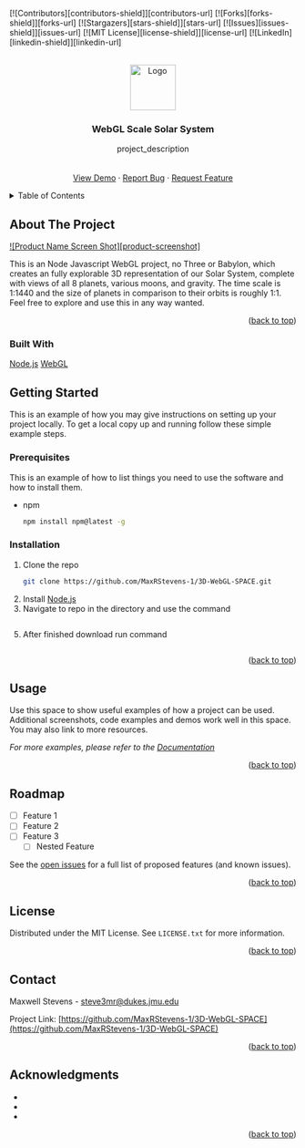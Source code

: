 <div id="top"></div>
<!--
*** Thanks for checking out the Best-README-Template. If you have a suggestion
*** that would make this better, please fork the repo and create a pull request
*** or simply open an issue with the tag "enhancement".
*** Don't forget to give the project a star!
*** Thanks again! Now go create something AMAZING! :D
-->



<!-- PROJECT SHIELDS -->
<!--
*** I'm using markdown "reference style" links for readability.
*** Reference links are enclosed in brackets [ ] instead of parentheses ( ).
*** See the bottom of this document for the declaration of the reference variables
*** for contributors-url, forks-url, etc. This is an optional, concise syntax you may use.
*** https://www.markdownguide.org/basic-syntax/#reference-style-links
-->
[![Contributors][contributors-shield]][contributors-url]
[![Forks][forks-shield]][forks-url]
[![Stargazers][stars-shield]][stars-url]
[![Issues][issues-shield]][issues-url]
[![MIT License][license-shield]][license-url]
[![LinkedIn][linkedin-shield]][linkedin-url]



<!-- PROJECT LOGO -->
<br />
<div align="center">
  <a href="https://github.com/MaxRStevens-1/3D-WebGL-SPACE">
    <img src="images/logo.png" alt="Logo" width="80" height="80">
  </a>

<h3 align="center">WebGL Scale Solar System</h3>

  <p align="center">
    project_description
    <br />
    <br />
    <br />
    <a href="https://github.com/MaxRStevens-1/3D-WebGL-SPACE">View Demo</a>
    ·
    <a href="https://github.com/MaxRStevens-1/3D-WebGL-SPACE">Report Bug</a>
    ·
    <a href="https://github.com/MaxRStevens-1/3D-WebGL-SPACE">Request Feature</a>
  </p>
</div>



<!-- TABLE OF CONTENTS -->
<details>
  <summary>Table of Contents</summary>
  <ol>
    <li>
      <a href="#about-the-project">About The Project</a>
      <ul>
        <li><a href="#built-with">Built With</a></li>
      </ul>
    </li>
    <li>
      <a href="#getting-started">Getting Started</a>
      <ul>
        <li><a href="#prerequisites">Prerequisites</a></li>
        <li><a href="#installation">Installation</a></li>
      </ul>
    </li>
    <li><a href="#usage">Usage</a></li>
    <li><a href="#roadmap">Roadmap</a></li>
    <li><a href="#contributing">Contributing</a></li>
    <li><a href="#license">License</a></li>
    <li><a href="#contact">Contact</a></li>
    <li><a href="#acknowledgments">Acknowledgments</a></li>
  </ol>
</details>



<!-- ABOUT THE PROJECT -->
## About The Project

[![Product Name Screen Shot][product-screenshot]](https://example.com)

This is an Node Javascript WebGL project, no Three or Babylon, which creates an fully explorable 3D representation of our Solar System, complete with views of all 8 planets, various moons, and gravity. The time scale is 1:1440 and the size of planets in comparison to their orbits is roughly 1:1. Feel free to explore and use this in any way wanted.

<p align="right">(<a href="#top">back to top</a>)</p>



### Built With

  [Node.js](https://nodejs.org/en/download/)
  [WebGL](https://get.webgl.org/)


<!-- GETTING STARTED -->
## Getting Started

This is an example of how you may give instructions on setting up your project locally.
To get a local copy up and running follow these simple example steps.

### Prerequisites

This is an example of how to list things you need to use the software and how to install them.
* npm
  ```sh
  npm install npm@latest -g
  ```

### Installation

1. Clone the repo
   ```sh
   git clone https://github.com/MaxRStevens-1/3D-WebGL-SPACE.git
   ```
2. Install [Node.js](https://nodejs.org/en/download/)
3. Navigate to repo in the directory and use the command 
  ```"npm install vite"
  ```
5. After finished download run command
```"npm run start"
  ```
<p align="right">(<a href="#top">back to top</a>)</p>



<!-- USAGE EXAMPLES -->
## Usage

Use this space to show useful examples of how a project can be used. Additional screenshots, code examples and demos work well in this space. You may also link to more resources.

_For more examples, please refer to the [Documentation](https://example.com)_

<p align="right">(<a href="#top">back to top</a>)</p>



<!-- ROADMAP -->
## Roadmap

- [ ] Feature 1
- [ ] Feature 2
- [ ] Feature 3
    - [ ] Nested Feature

See the [open issues](https://github.com/MaxRStevens-1/3D-WebGL-SPACE) for a full list of proposed features (and known issues).

<p align="right">(<a href="#top">back to top</a>)</p>




<!-- LICENSE -->
## License

Distributed under the MIT License. See `LICENSE.txt` for more information.

<p align="right">(<a href="#top">back to top</a>)</p>



<!-- CONTACT -->
## Contact

Maxwell Stevens - steve3mr@dukes.jmu.edu

Project Link: [https://github.com/MaxRStevens-1/3D-WebGL-SPACE](https://github.com/MaxRStevens-1/3D-WebGL-SPACE)

<p align="right">(<a href="#top">back to top</a>)</p>



<!-- ACKNOWLEDGMENTS -->
## Acknowledgments

* []()
* []()
* []()

<p align="right">(<a href="#top">back to top</a>)</p>
